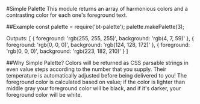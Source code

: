 #Simple Palette
This module returns an array of harmonious colors and a contrasting color for each one's foreground text.

##Example
const palette = require('bt-palette');
palette.makePalette(3);

Outputs:
[
    {
        foreground: 'rgb(255, 255, 255)',
        background: 'rgb(4, 7, 59)'
    },
    {
        foreground: 'rgb(0, 0, 0)',
        background: 'rgb(124, 128, 172)'
    },
    {
        foreground: 'rgb(0, 0, 0)',
        background: 'rgb(223, 182, 210)'
    }
]


##Why Simple Palette?
Colors will be returned as CSS parsable strings in even value steps according to the number that you supply. Their temperature is automatically adjusted before being delivered to you! The foreground color is calculated based on value; if the color is lighter than middle gray your foreground color will be black, and if it's darker, your foreground color will be white.

